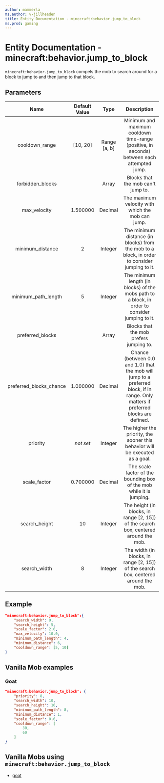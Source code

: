 ```yaml
---
author: mammerla
ms.author: v-jillheaden
title: Entity Documentation - minecraft:behavior.jump_to_block
ms.prod: gaming
---
```


# Entity Documentation - minecraft:behavior.jump_to_block

`minecraft:behavior.jump_to_block` compels the mob to search around for a block to jump to and then jump to that block.

## Parameters

| Name| Default Value| Type| Description |
|:-----------:|:-----------:|:-----------:|:-----------:|
| cooldown_range| [10, 20]| Range [a, b]| Minimum and maximum cooldown time-range (positive, in seconds) between each attempted jump. |
| forbidden_blocks| | Array| Blocks that the mob can't jump to. |
| max_velocity| 1.500000| Decimal| The maximum velocity with which the mob can jump. |
| minimum_distance| 2| Integer| The minimum distance (in blocks) from the mob to a block, in order to consider jumping to it. |
| minimum_path_length| 5| Integer| The minimum length (in blocks) of the mobs path to a block, in order to consider jumping to it. |
| preferred_blocks| | Array| Blocks that the mob prefers jumping to. |
| preferred_blocks_chance| 1.000000| Decimal| Chance (between 0.0 and 1.0) that the mob will jump to a preferred block, if in range. Only matters if preferred blocks are defined. |
|priority|*not set*|Integer|The higher the priority, the sooner this behavior will be executed as a goal.|
| scale_factor| 0.700000| Decimal| The scale factor of the bounding box of the mob while it is jumping. |
| search_height| 10| Integer| The height (in blocks, in range [2, 15]) of the search box, centered around the mob. |
| search_width| 8| Integer| The width (in blocks, in range [2, 15]) of the search box, centered around the mob. |

## Example

```json
"minecraft:behavior.jump_to_block":{
    "search_width": 9,
    "search_height": 5,
    "scale_factor": 2.0,
    "max_velocity": 10.0,
    "minimum_path_length": 4,
    "minimum_distance": 6,
    "cooldown_range": [5, 10]
}
```

## Vanilla Mob examples

### Goat

```json
"minecraft:behavior.jump_to_block": {
    "priority": 8,
    "search_width": 10,
    "search_height": 10,
    "minimum_path_length": 8,
    "minimum_distance": 1,
    "scale_factor": 0.6,
    "cooldown_range": [
        30,
        60
    ]
}
```

## Vanilla Mobs using `minecraft:behavior.jump_to_block`

- [goat](../../../../Source/VanillaBehaviorPack_Snippets/entities/goat.md)
